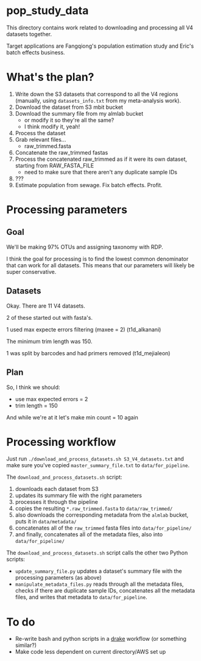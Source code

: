 # pop_study_data

This directory contains work related to downloading and processing
all V4 datasets together.

Target applications are Fangqiong's population estimation study and
Eric's batch effects business.

# What's the plan?

1. Write down the S3 datasets that correspond to all the V4 regions (manually, using
`datasets_info.txt` from my meta-analysis work).
2. Download the dataset from S3 mbit bucket
3. Download the summary file from my almlab bucket
   - or modify it so they're all the same?
   - I think modify it, yeah!
4. Process the dataset
5. Grab relevant files...
   - raw_trimmed.fasta
6. Concatenate the raw_trimmed fastas
7. Process the concatenated raw_trimmed as if it were its own dataset, starting from RAW_FASTA_FILE
   - need to make sure that there aren't any duplicate sample IDs
8. ???
9. Estimate population from sewage. Fix batch effects. Profit.

# Processing parameters

## Goal
We'll be making 97% OTUs and assigning taxonomy with RDP.

I think the goal for processing is to find the lowest common denominator
that can work for all datasets. This means that our parameters will likely
be super conservative.

## Datasets
Okay. There are 11 V4 datasets.

2 of these started out with fasta's.

1 used max expecte errors filtering (maxee = 2) (t1d_alkanani)

The minimum trim length was 150.

1 was split by barcodes and had primers removed (t1d_mejialeon)

## Plan
So, I think we should:  
* use max expected errors = 2  
* trim length = 150  

And while we're at it let's make min count = 10 again

# Processing workflow

Just run `./download_and_process_datasets.sh S3_V4_datasets.txt` and make sure you've copied
`master_summary_file.txt` to `data/for_pipeline`.

The `download_and_process_datasets.sh` script:

1. downloads each dataset from S3   
1. updates its summary file with the right parameters   
1. processes it through the pipeline   
1. copies the resulting `*.raw_trimmed.fasta` to `data/raw_trimmed/`   
1. also downloads the corresponding metadata from the `almlab` bucket, puts it in `data/metadata/`   
1. concatenates all of the `raw_trimmed` fasta files into `data/for_pipeline/`   
1. and finally, concatenates all of the metadata files, also into `data/for_pipeline/`   

The `download_and_process_datasets.sh` script calls the other two Python scripts:
* `update_summary_file.py` updates a dataset's summary file with the processing parameters (as above)
* `manipulate_metadata_files.py` reads through all the metadata files, checks if there are duplicate 
sample IDs, concatenates all the metadata files, and writes that metadata to `data/for_pipeline`.

# To do

* Re-write bash and python scripts in a [drake](https://github.com/Factual/drake) workflow (or something similar?)
* Make code less dependent on current directory/AWS set up
